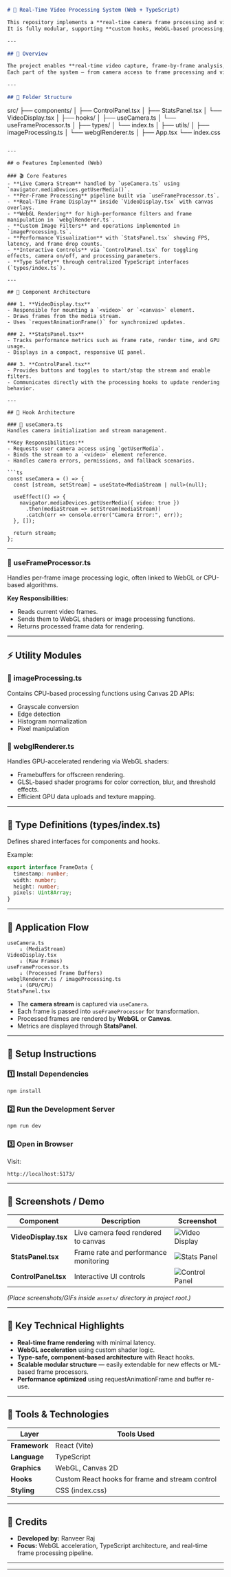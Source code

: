 ```markdown
# 🎥 Real-Time Video Processing System (Web + TypeScript)

This repository implements a **real-time camera frame processing and visualization system** using **React + TypeScript**.  
It is fully modular, supporting **custom hooks, WebGL-based processing, and live performance statistics** — all built purely in the web environment (no native Kotlin or Android code).

---

## 🧭 Overview

The project enables **real-time video capture, frame-by-frame analysis, and GPU-accelerated rendering** using modern browser APIs.  
Each part of the system — from camera access to frame processing and visualization — is isolated into independent modules inside `/src`.

---

## 🧩 Folder Structure

```

src/
├── components/
│   ├── ControlPanel.tsx
│   ├── StatsPanel.tsx
│   └── VideoDisplay.tsx
│
├── hooks/
│   ├── useCamera.ts
│   └── useFrameProcessor.ts
│
├── types/
│   └── index.ts
│
├── utils/
│   ├── imageProcessing.ts
│   └── webglRenderer.ts
│
├── App.tsx
└── index.css

````

---

## ⚙️ Features Implemented (Web)

### 🎬 Core Features
- **Live Camera Stream** handled by `useCamera.ts` using `navigator.mediaDevices.getUserMedia()`.
- **Per-Frame Processing** pipeline built via `useFrameProcessor.ts`.
- **Real-Time Frame Display** inside `VideoDisplay.tsx` with canvas overlays.
- **WebGL Rendering** for high-performance filters and frame manipulation in `webglRenderer.ts`.
- **Custom Image Filters** and operations implemented in `imageProcessing.ts`.
- **Performance Visualization** with `StatsPanel.tsx` showing FPS, latency, and frame drop counts.
- **Interactive Controls** via `ControlPanel.tsx` for toggling effects, camera on/off, and processing parameters.
- **Type Safety** through centralized TypeScript interfaces (`types/index.ts`).

---

## 🧱 Component Architecture

### 1. **VideoDisplay.tsx**
- Responsible for mounting a `<video>` or `<canvas>` element.
- Draws frames from the media stream.
- Uses `requestAnimationFrame()` for synchronized updates.

### 2. **StatsPanel.tsx**
- Tracks performance metrics such as frame rate, render time, and GPU usage.
- Displays in a compact, responsive UI panel.

### 3. **ControlPanel.tsx**
- Provides buttons and toggles to start/stop the stream and enable filters.
- Communicates directly with the processing hooks to update rendering behavior.

---

## 🧠 Hook Architecture

### 🔹 useCamera.ts
Handles camera initialization and stream management.

**Key Responsibilities:**
- Requests user camera access using `getUserMedia`.
- Binds the stream to a `<video>` element reference.
- Handles camera errors, permissions, and fallback scenarios.

```ts
const useCamera = () => {
  const [stream, setStream] = useState<MediaStream | null>(null);

  useEffect(() => {
    navigator.mediaDevices.getUserMedia({ video: true })
      .then(mediaStream => setStream(mediaStream))
      .catch(err => console.error("Camera Error:", err));
  }, []);

  return stream;
};
````

---

### 🔹 useFrameProcessor.ts

Handles per-frame image processing logic, often linked to WebGL or CPU-based algorithms.

**Key Responsibilities:**

* Reads current video frames.
* Sends them to WebGL shaders or image processing functions.
* Returns processed frame data for rendering.

---

## ⚡ Utility Modules

### 🧮 imageProcessing.ts

Contains CPU-based processing functions using Canvas 2D APIs:

* Grayscale conversion
* Edge detection
* Histogram normalization
* Pixel manipulation

### 🎨 webglRenderer.ts

Handles GPU-accelerated rendering via WebGL shaders:

* Framebuffers for offscreen rendering.
* GLSL-based shader programs for color correction, blur, and threshold effects.
* Efficient GPU data uploads and texture mapping.

---

## 🧰 Type Definitions (types/index.ts)

Defines shared interfaces for components and hooks.

Example:

```ts
export interface FrameData {
  timestamp: number;
  width: number;
  height: number;
  pixels: Uint8Array;
}
```

---

## 🧠 Application Flow

```
useCamera.ts
    ↓ (MediaStream)
VideoDisplay.tsx
    ↓ (Raw Frames)
useFrameProcessor.ts
    ↓ (Processed Frame Buffers)
webglRenderer.ts / imageProcessing.ts
    ↓ (GPU/CPU)
StatsPanel.tsx
```

* The **camera stream** is captured via `useCamera`.
* Each frame is passed into `useFrameProcessor` for transformation.
* Processed frames are rendered by **WebGL** or **Canvas**.
* Metrics are displayed through **StatsPanel**.

---

## 🧩 Setup Instructions

### 1️⃣ Install Dependencies

```bash
npm install
```

### 2️⃣ Run the Development Server

```bash
npm run dev
```

### 3️⃣ Open in Browser

Visit:

```
http://localhost:5173/
```

---

## 📸 Screenshots / Demo

| Component            | Description                           | Screenshot                                   |
| -------------------- | ------------------------------------- | -------------------------------------------- |
| **VideoDisplay.tsx** | Live camera feed rendered to canvas   | ![Video Display](./assets/video-display.png) |
| **StatsPanel.tsx**   | Frame rate and performance monitoring | ![Stats Panel](./assets/stats-panel.png)     |
| **ControlPanel.tsx** | Interactive UI controls               | ![Control Panel](./assets/control-panel.gif) |

*(Place screenshots/GIFs inside `assets/` directory in project root.)*

---

## 🧠 Key Technical Highlights

* **Real-time frame rendering** with minimal latency.
* **WebGL acceleration** using custom shader logic.
* **Type-safe, component-based architecture** with React hooks.
* **Scalable modular structure** — easily extendable for new effects or ML-based frame processors.
* **Performance optimized** using requestAnimationFrame and buffer re-use.

---

## 🧩 Tools & Technologies

| Layer         | Tools Used                                      |
| ------------- | ----------------------------------------------- |
| **Framework** | React (Vite)                                    |
| **Language**  | TypeScript                                      |
| **Graphics**  | WebGL, Canvas 2D                                |
| **Hooks**     | Custom React hooks for frame and stream control |
| **Styling**   | CSS (index.css)                                 |

---

## 🤝 Credits

* **Developed by:** Ranveer Raj
* **Focus:** WebGL acceleration, TypeScript architecture, and real-time frame processing pipeline.

---


---


```
```
